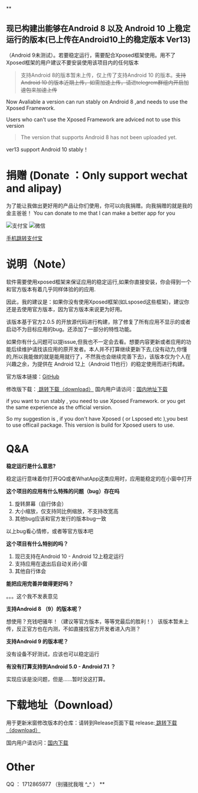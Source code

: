 **

## 现已构建出能够在Android 8 以及 Android 10 上稳定运行的版本(已上传在Android10上的稳定版本 Ver13)

（Android 9未测试）。若要稳定运行，需要配合Xposed框架使用。用不了Xposed框架的用户建议不要安装使用该项目内的任何版本

> 支持Android 8的版本暂未上传，仅上传了支持Android 10 的版本。~~支持Android 10 的版本近期上传，如需加速上传，请进telegrem群组内开启加速包来加速上传~~

Now Avaliable a version can run stably on Android 8 ,and needs to use the Xposed Framework.

Users who can't use the Xposed Framework are adviced not to use this version

> The version that supports Android 8 has not been uploaded yet.


ver13 support Android 10 stably！


# 捐赠 (Donate ：Only support wechat and alipay)

为了能让我做出更好用的产品让你们使用，你可以向我捐赠。向我捐赠的就是我的金主爸爸！
You can donate to me that I can make a better app for you

<img src="https://github.com/eswd04/freeform_update/blob/main/eswd_alipay.jpg?raw=true" alt="支付宝" style="max-width:30%;"/>
<img src="https://github.com/eswd04/freeform_update/blob/main/eswd_mm.png?raw=true" alt="微信" style="max-width:30%;"/>


<a href="https://qr.alipay.com/fkx16389aa8c5ayxrqbetbd">手机跳转支付宝</a>

# 说明（Note）

软件需要使用xposed框架来保证应用的稳定运行,如果你直接安装，你会得到一个和官方版本有着几乎同样体验的的应用.

因此，我的建议是：如果你没有使用Xposed框架(如Lsposed这些框架)，建议你还是去使用官方版本，因为官方版本来说更为好用。

该版本基于官方2.0.5 的开放源代码进行构建，除了修复了所有应用不显示的或者启动不为目标应用的bug。还添加了一部分的特性功能。

如果你有什么问题可以提issue,但我也不一定会去看。想要内容更新或者应用的功能后续维护请找该应用的原开发者。本人并不打算继续更新下去,(没有动力,你懂的,所以我能做的就是能用就行了，不然我也会继续完善下去)，该版本仅为个人在兴趣之余，为提供在 Android 12上（Android 11也行）的稳定使用而进行构建。 

官方版本链接：[GitHub](https://github.com/sunshine0523/Mi-FreeForm)

修改版下载：<a href="https://github.com/eswd04/freeform_update/releases"> 跳转下载（download）</a>
国内用户请访问：<a href="https://eswd.lanzouj.com/b0rijuti">国内地址下载</a>

if you want to run stably , you need to use Xposed Framework.
or you get the same experience as the official version.

So my suggestion is , if you don't have Xposed ( or Lsposed etc ),you best to use officail package.
This version is build for Xposed users to use. 

# Q&A

**稳定运行是什么意思?**

稳定运行意味着你打开QQ或者WhatApp这类应用时，应用能稳定的在小窗中打开


**这个项目的应用有什么特殊的问题（bug）存在吗**

1. 旋转屏幕（自行体会）
2. 大小缩放，仅支持同比例缩放，不支持改宽高
3. 其他bug应该和官方发行的版本bug一致

以上bug看心情修，或者等官方版本吧



**这个项目有什么特别的吗？**

1. 现已支持在Android 10 - Android 12上稳定运行
2. 支持应用在退出后自动关闭小窗
3. 其他自行体会

**能把应用完善并做得更好吗？**

。。。这个我不发表意见

**支持Android 8 （9）的版本呢？**

想使用？充钱吧骚年！（建议等官方版本，等等党最后的胜利！）
该版本暂未上传，反正官方也在内测，不如直接找官方开发者进入内测？

**支持Android 9 的版本呢？**

没有设备不好测试，应该也可以稳定运行

**有没有打算支持到Android 5.0 - Android 7.1 ？**

实现应该是没问题，但是......暂时没这打算。


# 下载地址（Download）

用于更新米窗修改版本的仓库：请转到Release页面下载
release:<a href="https://github.com/eswd04/freeform_update/releases"> 跳转下载（download）</a>

国内用户请访问：<a href="https://eswd.lanzouj.com/b0rijuti">国内下载</a>

# Other

QQ ： 1712865977 （别骚扰我哦 ^_^ ）
**



